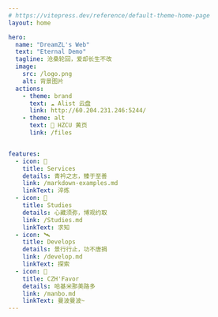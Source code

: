 ```yaml
---
# https://vitepress.dev/reference/default-theme-home-page
layout: home

hero:
  name: "DreamZL's Web"
  text: "Eternal Demo"
  tagline: 沧桑轮回，爱却长生不改
  image:
    src: /logo.png
    alt: 背景图片
  actions:
    - theme: brand
      text: ☁️ Alist 云盘
      link: http://60.204.231.246:5244/
    - theme: alt
      text: 🏫 HZCU 黄页
      link: /files


features:
  - icon: 🎉
    title: Services
    details: 青衿之志，臻于至善
    link: /markdown-examples.md
    linkText: 淬炼
  - icon: 🎊
    title: Studies
    details: 心藏须弥，博观约取
    link: /Studies.md
    linkText: 求知
  - icon: 🛰
    title: Develops
    details: 景行行止，功不唐捐
    link: /develop.md
    linkText: 探索
  - icon: 🐎
    title: CZH'Favor
    details: 哈基米那美路多
    link: /manbo.md
    linkText: 曼波曼波~
---
```


